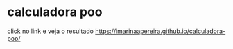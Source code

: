 # calculadora poo
 
click no link e veja o resultado
https://imarinaapereira.github.io/calculadora-poo/
